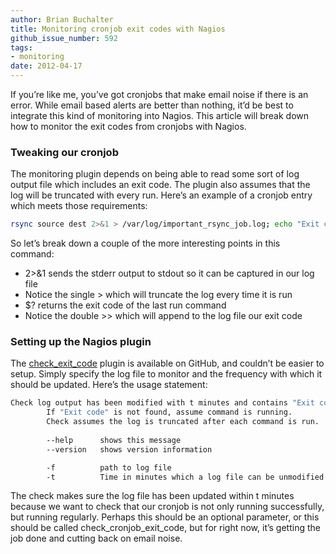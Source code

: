 ```yaml
---
author: Brian Buchalter
title: Monitoring cronjob exit codes with Nagios
github_issue_number: 592
tags:
- monitoring
date: 2012-04-17
---
```




If you’re like me, you’ve got cronjobs that make email noise if there is an error. While email based alerts are better than nothing, it’d be best to integrate this kind of monitoring into Nagios. This article will break down how to monitor the exit codes from cronjobs with Nagios.

### Tweaking our cronjob

The monitoring plugin depends on being able to read some sort of log output file which includes an exit code. The plugin also assumes that the log will be truncated with every run. Here’s an example of a cronjob entry which meets those requirements:

```bash
rsync source dest 2>&1 > /var/log/important_rsync_job.log; echo "Exit code: $?" >> /var/log/important_rsync_job.log
```

So let’s break down a couple of the more interesting points in this command:

- 2>&1 sends the stderr output to stdout so it can be captured in our log file
- Notice the single > which will truncate the log every time it is run
- $? returns the exit code of the last run command
- Notice the double >> which will append to the log file our exit code

### Setting up the Nagios plugin

The [check_exit_code](https://github.com/bbuchalter/check_exit_code/blob/master/check_exit_code.pl) plugin is available on GitHub, and couldn’t be easier to setup. Simply specify the log file to monitor and the frequency with which it should be updated. Here’s the usage statement:

```bash
Check log output has been modified with t minutes and contains "Exit code: 0".
        If "Exit code" is not found, assume command is running.
        Check assumes the log is truncated after each command is run.
        
        --help      shows this message
        --version   shows version information

        -f          path to log file
        -t          Time in minutes which a log file can be unmodified before raising CRITICAL alert
```

The check makes sure the log file has been updated within t minutes because we want to check that our cronjob is not only running successfully, but running regularly. Perhaps this should be an optional parameter, or this should be called check_cronjob_exit_code, but for right now, it’s getting the job done and cutting back on email noise.



